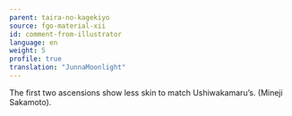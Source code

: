 ```yaml
---
parent: taira-no-kagekiyo
source: fgo-material-xii
id: comment-from-illustrator
language: en
weight: 5
profile: true
translation: "JunnaMoonlight"
---
```


The first two ascensions show less skin to match Ushiwakamaru’s. (Mineji Sakamoto).
